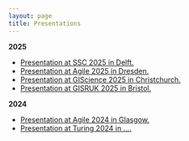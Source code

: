 ```yaml
---
layout: page
title: Presentations
---
```


**2025**

  * [Presentation at SSC 2025 in Delft.](https://urban-analytics.github.io/INTEGRATE/presentations/SSC2025/ssc-2025)
  * [Presentation at Agile 2025 in Dresden.](https://urban-analytics.github.io/INTEGRATE/presentations/AGILE2025/agile-2025)
  * [Presentation at GIScience 2025 in Christchurch.](https://urban-analytics.github.io/INTEGRATE/presentations/GISSCIENCE2025/gisscience-2025)
  * [Presentation at GISRUK 2025 in Bristol.](https://urban-analytics.github.io/INTEGRATE/presentations/GISRUK2025/gisruk-2025)

**2024**
  * [Presentation at Agile 2024 in Glasgow.](https://urban-analytics.github.io/INTEGRATE/presentations/AGILE2024/agile-2024)
  * [Presentation at Turing 2024 in ....](https://urban-analytics.github.io/INTEGRATE/presentations/AGILE2024/agile-2024)

